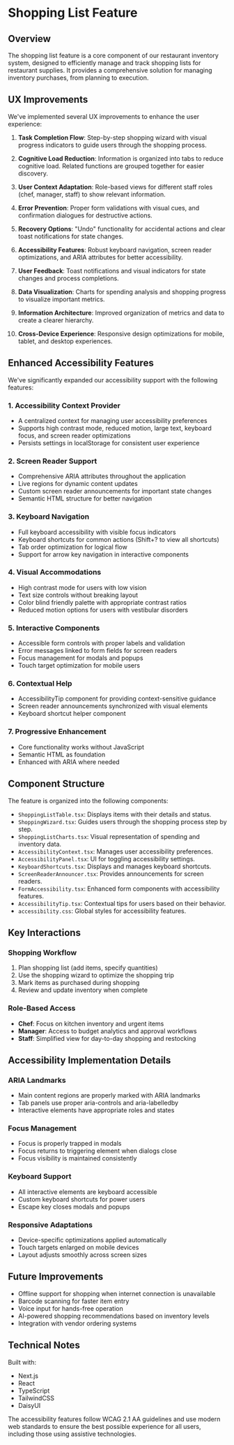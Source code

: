 # Shopping List Feature

## Overview

The shopping list feature is a core component of our restaurant inventory system, designed to efficiently manage and track shopping lists for restaurant supplies. It provides a comprehensive solution for managing inventory purchases, from planning to execution.

## UX Improvements

We've implemented several UX improvements to enhance the user experience:

1. **Task Completion Flow**: Step-by-step shopping wizard with visual progress indicators to guide users through the shopping process.

2. **Cognitive Load Reduction**: Information is organized into tabs to reduce cognitive load. Related functions are grouped together for easier discovery.

3. **User Context Adaptation**: Role-based views for different staff roles (chef, manager, staff) to show relevant information.

4. **Error Prevention**: Proper form validations with visual cues, and confirmation dialogues for destructive actions.

5. **Recovery Options**: "Undo" functionality for accidental actions and clear toast notifications for state changes.

6. **Accessibility Features**: Robust keyboard navigation, screen reader optimizations, and ARIA attributes for better accessibility.

7. **User Feedback**: Toast notifications and visual indicators for state changes and process completions.

8. **Data Visualization**: Charts for spending analysis and shopping progress to visualize important metrics.

9. **Information Architecture**: Improved organization of metrics and data to create a clearer hierarchy.

10. **Cross-Device Experience**: Responsive design optimizations for mobile, tablet, and desktop experiences.

## Enhanced Accessibility Features

We've significantly expanded our accessibility support with the following features:

### 1. Accessibility Context Provider

- A centralized context for managing user accessibility preferences
- Supports high contrast mode, reduced motion, large text, keyboard focus, and screen reader optimizations
- Persists settings in localStorage for consistent user experience

### 2. Screen Reader Support

- Comprehensive ARIA attributes throughout the application
- Live regions for dynamic content updates
- Custom screen reader announcements for important state changes
- Semantic HTML structure for better navigation

### 3. Keyboard Navigation

- Full keyboard accessibility with visible focus indicators
- Keyboard shortcuts for common actions (Shift+? to view all shortcuts)
- Tab order optimization for logical flow
- Support for arrow key navigation in interactive components

### 4. Visual Accommodations

- High contrast mode for users with low vision
- Text size controls without breaking layout
- Color blind friendly palette with appropriate contrast ratios
- Reduced motion options for users with vestibular disorders

### 5. Interactive Components

- Accessible form controls with proper labels and validation
- Error messages linked to form fields for screen readers
- Focus management for modals and popups
- Touch target optimization for mobile users

### 6. Contextual Help

- AccessibilityTip component for providing context-sensitive guidance
- Screen reader announcements synchronized with visual elements
- Keyboard shortcut helper component

### 7. Progressive Enhancement

- Core functionality works without JavaScript
- Semantic HTML as foundation
- Enhanced with ARIA where needed

## Component Structure

The feature is organized into the following components:

- `ShoppingListTable.tsx`: Displays items with their details and status.
- `ShoppingWizard.tsx`: Guides users through the shopping process step by step.
- `ShoppingListCharts.tsx`: Visual representation of spending and inventory data.
- `AccessibilityContext.tsx`: Manages user accessibility preferences.
- `AccessibilityPanel.tsx`: UI for toggling accessibility settings.
- `KeyboardShortcuts.tsx`: Displays and manages keyboard shortcuts.
- `ScreenReaderAnnouncer.tsx`: Provides announcements for screen readers.
- `FormAccessibility.tsx`: Enhanced form components with accessibility features.
- `AccessibilityTip.tsx`: Contextual tips for users based on their behavior.
- `accessibility.css`: Global styles for accessibility features.

## Key Interactions

### Shopping Workflow

1. Plan shopping list (add items, specify quantities)
2. Use the shopping wizard to optimize the shopping trip
3. Mark items as purchased during shopping
4. Review and update inventory when complete

### Role-Based Access

- **Chef**: Focus on kitchen inventory and urgent items
- **Manager**: Access to budget analytics and approval workflows
- **Staff**: Simplified view for day-to-day shopping and restocking

## Accessibility Implementation Details

### ARIA Landmarks

- Main content regions are properly marked with ARIA landmarks
- Tab panels use proper aria-controls and aria-labelledby
- Interactive elements have appropriate roles and states

### Focus Management

- Focus is properly trapped in modals
- Focus returns to triggering element when dialogs close
- Focus visibility is maintained consistently

### Keyboard Support

- All interactive elements are keyboard accessible
- Custom keyboard shortcuts for power users
- Escape key closes modals and popups

### Responsive Adaptations

- Device-specific optimizations applied automatically
- Touch targets enlarged on mobile devices
- Layout adjusts smoothly across screen sizes

## Future Improvements

- Offline support for shopping when internet connection is unavailable
- Barcode scanning for faster item entry
- Voice input for hands-free operation
- AI-powered shopping recommendations based on inventory levels
- Integration with vendor ordering systems

## Technical Notes

Built with:

- Next.js
- React
- TypeScript
- TailwindCSS
- DaisyUI

The accessibility features follow WCAG 2.1 AA guidelines and use modern web standards to ensure the best possible experience for all users, including those using assistive technologies.
